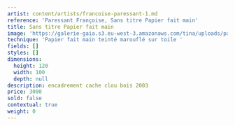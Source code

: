 ```yaml
---
artist: content/artists/francoise-paressant-1.md
reference: 'Paressant Françoise, Sans titre Papier fait main'
title: Sans titre Papier fait main
image: 'https://galerie-gaia.s3.eu-west-3.amazonaws.com/tina/uploads/paressant-francoise/galerie-gaia-francoise-paressant-PàP puzzle 120x100 2001 copie 2.jpg'
technique: 'Papier fait main teinté marouflé sur toile '
fields: []
styles: []
dimensions:
  height: 120
  width: 100
  depth: null
description: encadrement cache clou bois 2003
price: 3000
sold: false
contextual: true
weight: 0
---
```


